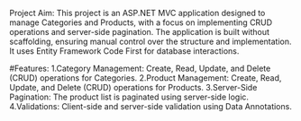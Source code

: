 Project Aim:
This project is an ASP.NET MVC application designed to manage Categories and Products, with a focus on implementing CRUD operations and server-side pagination. The application is built without scaffolding, ensuring manual control over the structure and implementation. It uses Entity Framework Code First for database interactions.

#Features:
1.Category Management: Create, Read, Update, and Delete (CRUD) operations for Categories.
2.Product Management: Create, Read, Update, and Delete (CRUD) operations for Products.
3.Server-Side Pagination: The product list is paginated using server-side logic.
4.Validations: Client-side and server-side validation using Data Annotations.
